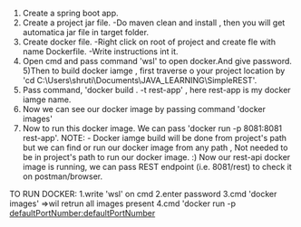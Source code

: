 1) Create a spring boot app.
2) Create a project jar file.
	-Do maven clean and install , then you will get automatica jar file in target folder.
3) Create docker file.
	-Right click on root of project and create fle with name Dockerfile.
	-Write instructions int it.
4) Open cmd and pass command 'wsl' to open docker.And give password.
5)Then to build docker iamge , first traverse o your project location by 'cd C:\Users\shruti\Documents\JAVA_LEARNING\SimpleREST'.
6) Pass command, 'docker build . -t rest-app' , here rest-app is my docker iamge name.
7) Now we can see our docker image by passing command 'docker images'
8) Now to run this docker image. We can pass 'docker run -p 8081:8081 rest-app'.
	NOTE: - Docker iamge build will be done from project's path but we can find or run our docker image from any path ,
		     Not needed to be in project's path to run our docker image.
:) Now our rest-api docker image is running, we can pass REST endpoint (i.e. 8081/rest) to check it on postman/browser.


TO RUN DOCKER:
1.write 'wsl' on cmd
2.enter password
3.cmd 'docker images'	=>wil retrun all images present 
4.cmd 'docker run -p <defaultPortNumber:defaultPortNumber> <image name>